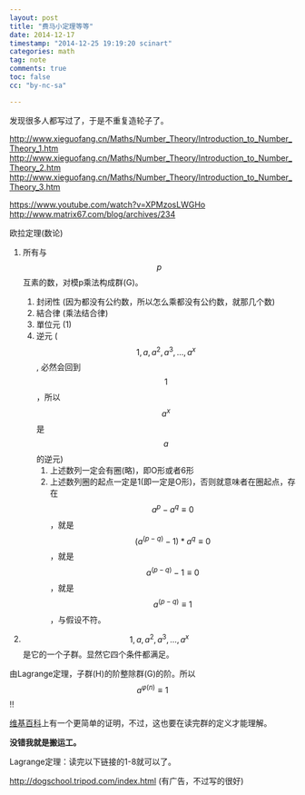 ```yaml
---
layout: post
title: "费马小定理等等"
date: 2014-12-17
timestamp: "2014-12-25 19:19:20 scinart"
categories: math
tag: note
comments: true
toc: false
cc: "by-nc-sa"

---
```


发现很多人都写过了，于是不重复造轮子了。

<http://www.xieguofang.cn/Maths/Number_Theory/Introduction_to_Number_Theory_1.htm>  
<http://www.xieguofang.cn/Maths/Number_Theory/Introduction_to_Number_Theory_2.htm>  
<http://www.xieguofang.cn/Maths/Number_Theory/Introduction_to_Number_Theory_3.htm>  

<https://www.youtube.com/watch?v=XPMzosLWGHo>  
<http://www.matrix67.com/blog/archives/234>  

欧拉定理(数论)

1. 所有与$$p$$互素的数，对模p乘法构成群(G)。
    1. 封闭性 (因为都没有公约数，所以怎么乘都没有公约数，就那几个数)
	2. 結合律 (乘法结合律)
	3. 單位元 (1)
	4. 逆元   ($$1,\, a,\, a^2,\, a^3,\, …,\, a^x$$, 必然会回到$$1$$，所以$$a^x$$是$$a$$的逆元)
        1. 上述数列一定会有圈(略)，即O形或者6形
        2. 上述数列圈的起点一定是1(即一定是O形)，否则就意味者在圈起点，存在$$a^p-a^q≡0$$，就是$$(a^{(p-q)}-1)*a^q≡0$$，就是$$a^{(p-q)}-1≡0$$，就是$$a^{(p-q)}≡1$$，与假设不符。

2. $$1,\, a,\, a^2,\, a^3,\, …,\, a^x$$是它的一个子群。显然它四个条件都满足。

由Lagrange定理，子群(H)的阶整除群(G)的阶。所以 $$a^{φ(n)} ≡ 1 $$ ‼

[维基百科](http://zh.wikipedia.org/zh/欧拉定理_(数论))上有一个更简单的证明，不过，这也要在读完群的定义才能理解。

**没错我就是搬运工。**

Lagrange定理：读完以下链接的1-8就可以了。

<http://dogschool.tripod.com/index.html> (有广告，不过写的很好)


